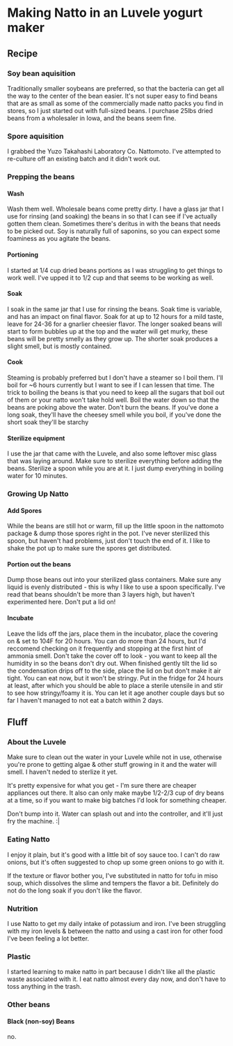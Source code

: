 # Making Natto in an Luvele yogurt maker

## Recipe

### Soy bean aquisition

Traditionally smaller soybeans are preferred, so that the bacteria can get all the way to the center of the bean easier. It's not super easy to find beans that are as small as some of the commercially made natto packs you find in stores, so I just started out with full-sized beans. I purchase 25lbs dried beans from a wholesaler in Iowa, and the beans seem fine.

### Spore aquisition
I grabbed the Yuzo Takahashi Laboratory Co. Nattomoto. I've attempted to re-culture off an existing batch and it didn't work out. 

### Prepping the beans

#### Wash
Wash them well. Wholesale beans come pretty dirty. I have a glass jar that I use for rinsing (and soaking) the beans in so that I can see if I've actually gotten them clean. Sometimes there's deritus in with the beans that needs to be picked out. Soy is naturally full of saponins, so you can expect some foaminess as you agitate the beans.

#### Portioning
I started at 1/4 cup dried beans portions as I was struggling to get things to work well. I've upped it to 1/2 cup and that seems to be working as well.

#### Soak

I soak in the same jar that I use for rinsing the beans. Soak time is variable, and has an impact on final flavor. Soak for at up to 12 hours for a mild taste, leave for 24-36 for a gnarlier cheesier flavor. The longer soaked beans will start to form bubbles up at the top and the water will get murky, these beans will be pretty smelly as they grow up. The shorter soak produces a slight smell, but is mostly contained.

#### Cook

Steaming is probably preferred but I don't have a steamer so I boil them. I'll boil for ~6 hours currently but I want to see if I can lessen that time. The trick to boiling the beans is that you need to keep all the sugars that boil out of them or your natto won't take hold well. Boil the water down so that the beans are poking above the water. Don't burn the beans. If you've done a long soak, they'll have the cheesey smell while you boil, if you've done the short soak they'll be starchy

#### Sterilize equipment

I use the jar that came with the Luvele, and also some leftover misc glass that was laying around. Make sure to sterilize everything before adding the beans. Sterilize a spoon while you are at it. I just dump everything in boiling water for 10 minutes.

### Growing Up Natto

#### Add Spores
While the beans are still hot or warm, fill up the little spoon in the nattomoto package & dump those spores right in the pot. I've never sterilized this spoon, but haven't had problems, just don't touch the end of it. I like to shake the pot up to make sure the spores get distributed.

#### Portion out the beans

Dump those beans out into your sterilized glass containers. Make sure any liquid is evenly distributed - this is why I like to use a spoon specifically. I've read that beans shouldn't be more than 3 layers high, but haven't experimented here. Don't put a lid on!

#### Incubate

Leave the lids off the jars, place them in the incubator, place the covering on & set to 104F for 20 hours. You can do more than 24 hours, but I'd reccomend checking on it frequently and stopping at the first hint of ammonia smell. Don't take the cover off to look - you want to keep all the humidity in so the beans don't dry out. When finished gently tilt the lid so the condensation drips off to the side, place the lid on but don't make it air tight. You can eat now, but it won't be stringy. Put in the fridge for 24 hours at least, after which you should be able to place a sterile utensile in and stir to see how stringy/foamy it is. You can let it age another couple days but so far I haven't managed to not eat a batch within 2 days.


## Fluff

### About the Luvele

Make sure to clean out the water in your Luvele while not in use, otherwise you're prone to getting algae & other stuff growing in it and the water will smell. I haven't neded to sterlize it yet.

It's pretty expensive for what you get - I'm sure there are cheaper appliances out there. It also can only make maybe 1/2-2/3 cup of dry beans at a time, so if you want to make big batches I'd look for something cheaper.

Don't bump into it. Water can splash out and into the controller, and it'll just fry the machine. :|

### Eating Natto
I enjoy it plain, but it's good with a little bit of soy sauce too. I can't do raw onions, but it's often suggested to chop up some green onions to go with it.

If the texture or flavor bother you, I've substituted in natto for tofu in miso soup, which dissolves the slime and tempers the flavor a bit. Definitely do not do the long soak if you don't like the flavor.

### Nutrition
I use Natto to get my daily intake of potassium and iron. I've been struggling with my iron levels & between the natto and using a cast iron for other food I've been feeling a lot better.

### Plastic
I started learning to make natto in part because I didn't like all the plastic waste associated with it. I eat natto almost every day now, and don't have to toss anything in the trash.

### Other beans

#### Black (non-soy) Beans
no.
